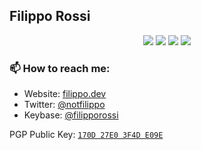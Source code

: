 ## Filippo Rossi

<p align="center">
  <img src="https://img.shields.io/badge/last%20major%20release-aug.%202000-important" />
  <img src="https://img.shields.io/badge/unminified%20size-6%20feet%206%20inches-informational" />
  <img src="https://img.shields.io/badge/vulnerabilities-high-critical" />
  <img src="https://img.shields.io/badge/code%20quality-A%20for%20effort-success" />
</p>

### 📫 How to reach me:

- Website: [filippo.dev](https://filippo.dev/)
- Twitter: [@notfilippo](https://twitter.com/notfilippo)
- Keybase: [@filipporossi](https://keybase.io/filipporossi)

PGP Public Key: [`170D 27E0 3F4D E09E`](https://keybase.io/filipporossi/pgp_keys.asc)
